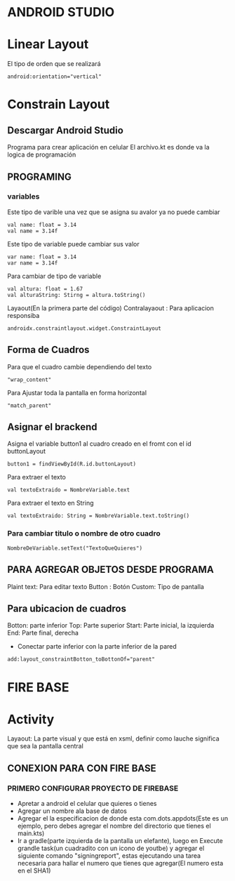 # ANDROID STUDIO
# Linear Layout
El tipo de orden que se realizará
```
android:orientation="vertical"
```

# Constrain Layout
## Descargar Android Studio
Programa para crear aplicación en celular
El archivo.kt es donde va la logica de programación

## PROGRAMING
### variables
Este tipo de varible una vez que se asigna su avalor ya no puede cambiar
```
val name: float = 3.14
val name = 3.14f
```
Este tipo de variable puede cambiar sus valor
```
var name: float = 3.14
var name = 3.14f
```
Para cambiar de tipo de variable
```
val altura: float = 1.67
val alturaString: Stirng = altura.toString()
```
Layaout(En la primera parte del código)
Contralayaout : Para aplicacion responsiba
```
androidx.constraintlayout.widget.ConstraintLayout
```
## Forma de Cuadros
Para que el cuadro cambie dependiendo del texto
```
"wrap_content"
```
Para Ajustar toda la pantalla en forma horizontal
```
"match_parent"
```
## Asignar el brackend

Asigna el variable button1 al cuadro creado en el fromt con el id buttonLayout
```
button1 = findViewById(R.id.buttonLayout)
```
Para extraer el texto
```
val textoExtraido = NombreVariable.text
```
Para extraer el texto en String
```
val textoExtraido: String = NombreVariable.text.toString()
```
### Para cambiar titulo o nombre de otro cuadro
```
NombreDeVariable.setText("TextoQueQuieres")
```
## PARA AGREGAR OBJETOS DESDE PROGRAMA
Plaint text: Para editar texto
Button : Botón
Custom: Tipo de pantalla

## Para ubicacion de cuadros
Botton: parte inferior
Top: Parte superior
Start: Parte inicial, la izquierda
End: Parte final, derecha
* Conectar parte inferior con la parte inferior de la pared
```
add:layout_constraintBotton_toBottonOf="parent"
```

# FIRE BASE

# Activity
Layaout: La parte visual y que está en xsml, definir como lauche significa que sea la pantalla central

## CONEXION PARA CON FIRE BASE
### PRIMERO CONFIGURAR PROYECTO DE FIREBASE
- Apretar a android el celular que quieres o tienes
- Agregar un nombre ala base de datos
- Agregar el la especificacion de donde esta com.dots.appdots(Este es un ejemplo, pero debes agregar el nombre del directorio que tienes el main.kts)
- Ir a gradle(parte izquierda de la pantalla un elefante), luego en Execute grandle task(un cuadradito con un icono de youtbe) y agregar el siguiente comando "signingreport", estas ejecutando una tarea necesaria para hallar el numero que tienes que agregar(El numero esta en el SHA1)

